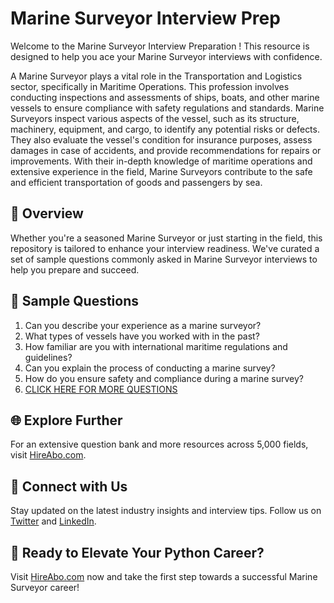 # Marine Surveyor Interview Prep

Welcome to the Marine Surveyor Interview Preparation ! This resource is designed to help you ace your Marine Surveyor interviews with confidence.

A Marine Surveyor plays a vital role in the Transportation and Logistics sector, specifically in Maritime Operations. This profession involves conducting inspections and assessments of ships, boats, and other marine vessels to ensure compliance with safety regulations and standards. Marine Surveyors inspect various aspects of the vessel, such as its structure, machinery, equipment, and cargo, to identify any potential risks or defects. They also evaluate the vessel's condition for insurance purposes, assess damages in case of accidents, and provide recommendations for repairs or improvements. With their in-depth knowledge of maritime operations and extensive experience in the field, Marine Surveyors contribute to the safe and efficient transportation of goods and passengers by sea.

## 🚀 Overview

Whether you're a seasoned Marine Surveyor or just starting in the field, this repository is tailored to enhance your interview readiness. We've curated a set of sample questions commonly asked in Marine Surveyor interviews to help you prepare and succeed.

## 📝 Sample Questions

1. Can you describe your experience as a marine surveyor?
2. What types of vessels have you worked with in the past?
3. How familiar are you with international maritime regulations and guidelines?
4. Can you explain the process of conducting a marine survey?
5. How do you ensure safety and compliance during a marine survey?
6. [CLICK HERE FOR MORE QUESTIONS](https://hireabo.com/job/23_4_5/Marine%20Surveyor)

## 🌐 Explore Further

For an extensive question bank and more resources across 5,000 fields, visit [HireAbo.com](https://www.hireabo.com).

## 📱 Connect with Us

Stay updated on the latest industry insights and interview tips. Follow us on [Twitter](https://twitter.com/hireabo) and [LinkedIn](https://www.linkedin.com/in/hire-abo-3609972a8/).

## 🚀 Ready to Elevate Your Python Career?

Visit [HireAbo.com](https://www.hireabo.com) now and take the first step towards a successful Marine Surveyor career!